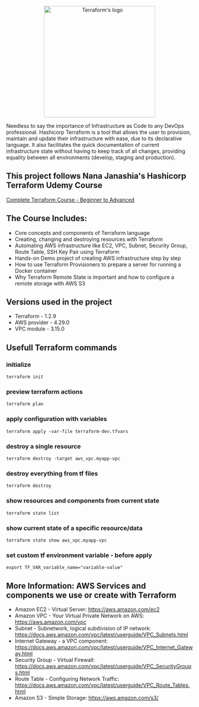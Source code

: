 <p align="center">
  <a href="https://terraform.io">
    <img src="https://www.datocms-assets.com/2885/1620155113-brandhcterraformprimaryattributedcolor.svg" alt="Terraform's logo" width="300px" />
  </a>
</p>

Needless to say the importance of Infrastructure as Code to any DevOps professional. Hashicorp Terraform is a tool that allows the user to provision, maintain and update their infrastructure with ease, due to its declarative language. It also facilitates the quick documentation of current infrastructure state without having to keep track of all changes, providing equality between all environments (develop, staging and production). 

## This project follows Nana Janashia's Hashicorp Terraform Udemy Course
[Complete Terraform Course - Beginner to Advanced](https://www.udemy.com/course/complete-terraform-course-beginner-to-advanced/)

## The Course Includes:
- Core concepts and components of Terraform language
- Creating, changing and destroying resources with Terraform
- Automating AWS infrastructure like EC2, VPC, Subnet, Security Group, Route Table, SSH Key Pair using Terraform
- Hands-on Demo project of creating AWS infrastructure step by step
- How to use Terraform Provisioners to prepare a server for running a Docker container
- Why Terraform Remote State is important and how to configure a remote storage with AWS S3

## Versions used in the project
- Terraform - 1.2.9
- AWS provider - 4.29.0
- VPC module - 3.15.0

## Usefull Terraform commands

### initialize

    terraform init

### preview terraform actions

    terraform plan

### apply configuration with variables

    terraform apply -var-file terraform-dev.tfvars

### destroy a single resource

    terraform destroy -target aws_vpc.myapp-vpc

### destroy everything from tf files

    terraform destroy

### show resources and components from current state

    terraform state list

### show current state of a specific resource/data

    terraform state show aws_vpc.myapp-vpc    

### set custom tf environment variable - before apply

    export TF_VAR_variable_name="variable-value"



## More Information: AWS Services and components we use or create with Terraform
- Amazon EC2 - Virtual Server: https://aws.amazon.com/ec2
- Amazon VPC - Your Virtual Private Network on AWS: https://aws.amazon.com/vpc
- Subnet - Subnetwork, logical subdivision of IP network: https://docs.aws.amazon.com/vpc/latest/userguide/VPC_Subnets.html
- Internet Gateway - a VPC component: https://docs.aws.amazon.com/vpc/latest/userguide/VPC_Internet_Gateway.html
- Security Group - Virtual Firewall: https://docs.aws.amazon.com/vpc/latest/userguide/VPC_SecurityGroups.html
- Route Table - Configuring Network Traffic: https://docs.aws.amazon.com/vpc/latest/userguide/VPC_Route_Tables.html
- Amazon S3  - Simple Storage: https://aws.amazon.com/s3/
